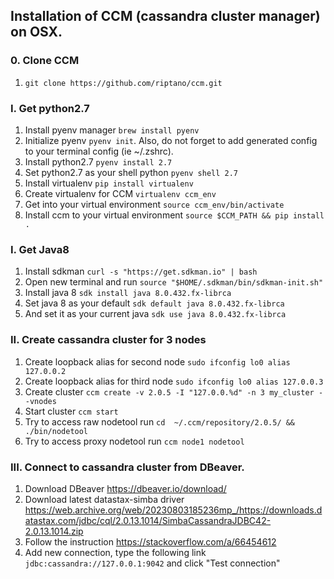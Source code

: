 ## Installation of CCM (cassandra cluster manager) on OSX.

### 0. Clone CCM
1. `git clone https://github.com/riptano/ccm.git`

### I. Get python2.7
1. Install pyenv manager `brew install pyenv`
2. Initialize pyenv `pyenv init`. Also, do not forget to add generated config to your terminal config (ie ~/.zshrc). 
3. Install python2.7 `pyenv install 2.7`
4. Set python2.7 as your shell python `pyenv shell 2.7`
5. Install virtualenv `pip install virtualenv`
6. Create virtualenv for CCM `virtualenv ccm_env`
7. Get into your virtual environment `source ccm_env/bin/activate`
8. Install ccm to your virtual environment `source $CCM_PATH && pip install .`

### I. Get Java8
1. Install sdkman `curl -s "https://get.sdkman.io" | bash`
2. Open new terminal and run `source "$HOME/.sdkman/bin/sdkman-init.sh"`
3. Install java 8 `sdk install java 8.0.432.fx-librca`
4. Set java 8 as your default `sdk default java 8.0.432.fx-librca`
5. And set it as your current java `sdk use java 8.0.432.fx-librca`

### II. Create cassandra cluster for 3 nodes
1. Create loopback alias for second node `sudo ifconfig lo0 alias 127.0.0.2`
2. Create loopback alias for third node `sudo ifconfig lo0 alias 127.0.0.3`
3. Create cluster `ccm create -v 2.0.5 -I "127.0.0.%d" -n 3 my_cluster --vnodes`
4. Start cluster `ccm start`
5. Try to access raw nodetool run `cd  ~/.ccm/repository/2.0.5/ && ./bin/nodetool`
6. Try to access proxy nodetool run `ccm node1 nodetool`

### III. Connect to cassandra cluster from DBeaver.
1. Download DBeaver https://dbeaver.io/download/
2. Download latest datastax-simba driver https://web.archive.org/web/20230803185236mp_/https://downloads.datastax.com/jdbc/cql/2.0.13.1014/SimbaCassandraJDBC42-2.0.13.1014.zip
3. Follow the instruction https://stackoverflow.com/a/66454612
4. Add new connection, type the following link `jdbc:cassandra://127.0.0.1:9042` and click "Test connection"